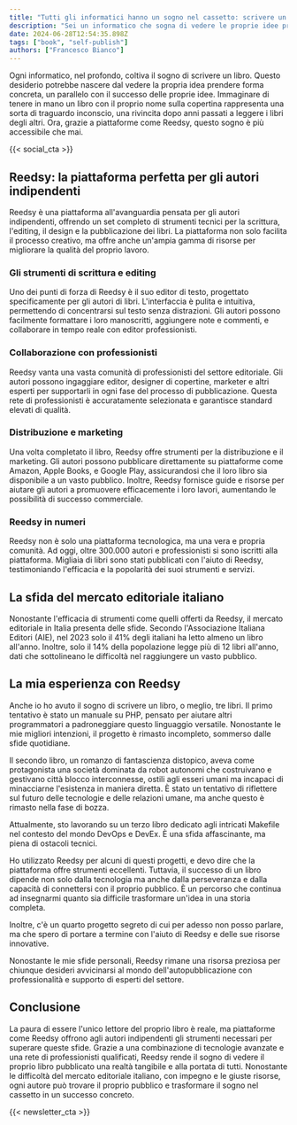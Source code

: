 ```yaml
---
title: "Tutti gli informatici hanno un sogno nel cassetto: scrivere un libro"
description: "Sei un informatico che sogna di vedere le proprie idee prendere forma concreta in un libro? Clicca qui e scopri dei lucidi ragionamenti per capire se è meglio che il sogno rimanga nel cassetto!"
date: 2024-06-28T12:54:35.898Z
tags: ["book", "self-publish"]
authors: ["Francesco Bianco"]
---
```



<!--

> !!! caution "caution" caution

> !!! important "important" important

> !!! note "note" note

> !!! tip "tip" tip

> !!! warning "warning" warning

> !!! question "question" question

-->

Ogni informatico, nel profondo, coltiva il sogno di scrivere un libro. 
Questo desiderio potrebbe nascere dal vedere la propria idea prendere forma concreta, 
un parallelo con il successo delle proprie idee. 
Immaginare di tenere in mano un libro con il proprio nome sulla copertina rappresenta una sorta di traguardo inconscio, 
una rivincita dopo anni passati a leggere i libri degli altri.
Ora, grazie a piattaforme come Reedsy, questo sogno è più accessibile che mai.

{{< social_cta >}}

## Reedsy: la piattaforma perfetta per gli autori indipendenti

Reedsy è una piattaforma all'avanguardia pensata per gli autori indipendenti, offrendo un set completo di strumenti tecnici per la scrittura, l'editing, il design e la pubblicazione dei libri. La piattaforma non solo facilita il processo creativo, ma offre anche un'ampia gamma di risorse per migliorare la qualità del proprio lavoro.

### Gli strumenti di scrittura e editing

Uno dei punti di forza di Reedsy è il suo editor di testo, progettato specificamente per gli autori di libri. L'interfaccia è pulita e intuitiva, permettendo di concentrarsi sul testo senza distrazioni. Gli autori possono facilmente formattare i loro manoscritti, aggiungere note e commenti, e collaborare in tempo reale con editor professionisti.

### Collaborazione con professionisti

Reedsy vanta una vasta comunità di professionisti del settore editoriale. Gli autori possono ingaggiare editor, designer di copertine, marketer e altri esperti per supportarli in ogni fase del processo di pubblicazione. Questa rete di professionisti è accuratamente selezionata e garantisce standard elevati di qualità.

### Distribuzione e marketing

Una volta completato il libro, Reedsy offre strumenti per la distribuzione e il marketing. Gli autori possono pubblicare direttamente su piattaforme come Amazon, Apple Books, e Google Play, assicurandosi che il loro libro sia disponibile a un vasto pubblico. Inoltre, Reedsy fornisce guide e risorse per aiutare gli autori a promuovere efficacemente i loro lavori, aumentando le possibilità di successo commerciale.

### Reedsy in numeri

Reedsy non è solo una piattaforma tecnologica, ma una vera e propria comunità. Ad oggi, oltre 300.000 autori e professionisti si sono iscritti alla piattaforma. Migliaia di libri sono stati pubblicati con l'aiuto di Reedsy, testimoniando l'efficacia e la popolarità dei suoi strumenti e servizi.

## La sfida del mercato editoriale italiano

Nonostante l'efficacia di strumenti come quelli offerti da Reedsy, il mercato editoriale in Italia presenta delle sfide. Secondo l'Associazione Italiana Editori (AIE), nel 2023 solo il 41% degli italiani ha letto almeno un libro all'anno. Inoltre, solo il 14% della popolazione legge più di 12 libri all'anno, dati che sottolineano le difficoltà nel raggiungere un vasto pubblico.

## La mia esperienza con Reedsy

Anche io ho avuto il sogno di scrivere un libro, o meglio, tre libri. Il primo tentativo è stato un manuale su PHP, pensato per aiutare altri programmatori a padroneggiare questo linguaggio versatile. Nonostante le mie migliori intenzioni, il progetto è rimasto incompleto, sommerso dalle sfide quotidiane.

Il secondo libro, un romanzo di fantascienza distopico, aveva come protagonista una società dominata da robot autonomi che costruivano e gestivano città blocco interconnesse, ostili agli esseri umani ma incapaci di minacciarne l'esistenza in maniera diretta. È stato un tentativo di riflettere sul futuro delle tecnologie e delle relazioni umane, ma anche questo è rimasto nella fase di bozza.

Attualmente, sto lavorando su un terzo libro dedicato agli intricati Makefile nel contesto del mondo DevOps e DevEx. È una sfida affascinante, ma piena di ostacoli tecnici.

Ho utilizzato Reedsy per alcuni di questi progetti, e devo dire che la piattaforma offre strumenti eccellenti. Tuttavia, il successo di un libro dipende non solo dalla tecnologia ma anche dalla perseveranza e dalla capacità di connettersi con il proprio pubblico. È un percorso che continua ad insegnarmi quanto sia difficile trasformare un'idea in una storia completa.

Inoltre, c'è un quarto progetto segreto di cui per adesso non posso parlare, ma che spero di portare a termine con l'aiuto di Reedsy e delle sue risorse innovative.

Nonostante le mie sfide personali, Reedsy rimane una risorsa preziosa per chiunque desideri avvicinarsi al mondo dell'autopubblicazione con professionalità e supporto di esperti del settore.

## Conclusione

La paura di essere l'unico lettore del proprio libro è reale, ma piattaforme come Reedsy offrono agli autori indipendenti gli strumenti necessari per superare queste sfide. Grazie a una combinazione di tecnologie avanzate e una rete di professionisti qualificati, Reedsy rende il sogno di vedere il proprio libro pubblicato una realtà tangibile e alla portata di tutti. Nonostante le difficoltà del mercato editoriale italiano, con impegno e le giuste risorse, ogni autore può trovare il proprio pubblico e trasformare il sogno nel cassetto in un successo concreto.

{{< newsletter_cta >}}
